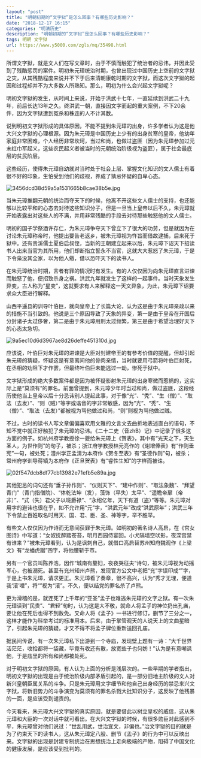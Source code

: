 ```yaml
---
layout: "post"
title: "明朝初期的“文字狱”是怎么回事？有哪些历史影响？"
date: "2018-12-17 16:15"
categories: "明清历史"
description: "明朝初期的“文字狱”是怎么回事？有哪些历史影响？"
tags: 明朝 文字狱
url: https://www.y5000.com/zgls/mq/35498.html
---
```






所谓文字狱，就是文人们在写文章时，由于不慎而触犯了统治者的忌讳，并因此受到了残酷惩罚的案件。明初朱元璋统治时期，也曾出现过中国历史上空前的文字狱之灾，从其残酷程度来说并不下于后来清朝康乾时期的文字狱，而这次文字狱的起因和过程却并不为大多数人所熟知。那么，明初为什么会兴起文字狱呢？

明初文字狱的发生，从时间上来说，开始于洪武十七年，一直延续到洪武二十九年，前后长达13年之久。终洪武一朝，直接因文字而起的重大案例，不下20余件，因为文字狱遭到冤杀和株连的人不计其数。

说到明初文字狱形成的具体原因，不能不提到朱元璋的出身，许多学者认为这是他大兴文字狱的心理根源。因为朱元璋是中国历史上少有的出身贫寒的皇帝，他幼年家庭非常困难，个人经历非常坎坷，当过和尚，也做过盗匪（因为朱元璋参加过元末红巾军起义，这些农民起义者被当时的元朝统治阶级视为盗匪），属于社会最底层的贫民阶层。

这些经历，使得朱元璋自幼就对当时处于社会上层、掌握文化知识的文人儒士有着很不好的印象，生怕受到他们的歧视，养成了猜忌怀疑的自卑心态。

![3456dcd38d59a5a1531665b8cae38b5e.jpg](https://img.y5000.com/uploads/allimg/181023/3456dcd38d59a5a1531665b8cae38b5e.jpg)

当朱元璋推翻元朝的统治而夺天下的时候，他离不开这些文人儒士的支持，也还能够以比较平和的心态去对待这些知识分子，但是一旦当上皇帝以后不久，朱元璋就开始表露出对这些人的不满，并用非常残酷的手段去对待那些触怒他的文人儒士。

明初的国子学祭酒许存仁，为朱元璋争夺天下曾立下了很大的功劳，但是就因为在讨论朱元璋称帝时，他提出要告老返乡，被朱元璋视为忤旨而借故逮捕，后来死于狱中。还有贵溪儒士夏伯启叔侄，当新的王朝建立起来以后，朱元璋下诏天下招读书人出来当官为其所用，他们却断指立誓永不当官，这就大大惹怒了朱元璋，于是下令枭没其全家，以为他人儆，借以恐吓天下的读书人。

在朱元璋统治时期，言者有罪的情况时有发生。有的人仅仅因为向朱元璋直言进谏而触怒了他，便招致杀身之祸。洪武九年就发生了这样的一起事件。当时天象发生异变，古人称为“星变”，这就要求有人来解释这一天文异象，为此，朱元璋下诏要求众大臣进行解释。

山西平遥县的训导叶伯巨，就向皇帝上了长篇大论，认为这是由于朱元璋亲政以来的措施不当引致的。他说是三个原因导致了天象的异变，第一是由于皇帝在开国后分封诸子太过侈奢，第二是由于朱元璋用刑太过频繁，第三是由于希望治理好天下的心态太急切。

![9a5ec10d6d3967ae8d26deffe451310d.jpg](https://img.y5000.com/uploads/allimg/181023/9a5ec10d6d3967ae8d26deffe451310d.jpg)

应该说，叶伯巨对朱元璋的进谏是大臣对封建帝王的有参考价值的提醒，但却引起朱元璋的猜疑，怀疑这是有意离间他的骨肉亲情，当时就要用弓箭将叶伯巨射死，在丞相的劝阻下才作罢，但最终叶伯巨未能逃过一劫，惨死于狱中。

文字狱形成的绝大多数案件都是因为被怀疑影射朱元璋的出身寒微而惹祸的，这实际上是“莫须有”的罪名。前面曾提到，朱元璋少年时当过和尚，做过盗匪，这段经历使他当上皇帝以后十分忌讳别人提起此事，对于像“光”、“秃”、“生（僧）”、“取法（去发）”、“则（贼）”等字或谐音的字非常敏感，因为“光”、“秃”、“生（僧）”、“取法（去发）”都被视为骂他做过和尚，“则”则视为骂他做过贼。

不过，古时的读书人写文章偏偏喜欢用文雅的文言文去曲折地表述直白的语句，不知不觉中就正好触犯了朱元璋的忌讳。《二十二史（音zhB）记》中记录了很多这方面的例子。如杭州府学教授徐一夔给朱元璋上《贺表》，其中有“光天之下，天生圣人，为世作则”的句子，被杀；浙江府学教授林元亮作的《谢增俸表》有“作则垂宪”一句，被处死；澧州学正孟清为本府作《贺冬至表》有“圣德作则”句，被杀；常州府学训导蒋镇为本府作《正旦贺表》有“睿性生知”的字样而被诛。

![02f547dcb8df77cb13982e71efb5e89a.jpg](https://img.y5000.com/uploads/allimg/181023/02f547dcb8df77cb13982e71efb5e89a.jpg)

其他犯忌的词句还有“垂子孙作则”、“仪则天下”、“建中作则”、“取法象魏”、“拜望青门”（青门指僧院）、“体乾法坤（发），藻饰（早失）太平”、“遥瞻帝扉（帝非）”、“式（失）君父子以班爵禄”、“永绍亿年，天下有道（盗）”等等。朱元璋对用字的避讳也很在乎，如不允许用“元”字，“洪武元年”改成“洪武原年”；洪武三年下令禁止百姓取名时用天、国、君、臣、圣、神等字，举不胜举。

有些文人仅仅因为作诗而无意间获罪于朱元璋。如明初的著名诗人高启，在《宫女图诗》中写道：“女奴抚醉踏苍苔，明月西园侍宴回。小犬隔墙空吠影，夜深宫禁有谁来？”被朱元璋看到，认为是讽刺自己，就借口高启替苏州知府魏观作《上梁文》有“龙蟠虎踞”四字，将他腰斩于市。

另有一个官员叫陈养浩，因作“城南有嫠妇，夜夜哭征夫”诗句，被朱元璋视为动摇军心，也被溺死。甚至有兖州知州卢熊，发现官方公文中老把“兖”字误印成“”字，于是上书朱元璋，请求更正。朱元璋看了奏章，很不高兴，认为“秀才无理，便道我‘滚’哩”，将“”视为“滚”。不久，便以结党的罪名杀了卢熊。

更为滑稽的是，就连死了上千年的“亚圣”孟子也难逃朱元璋的文字之狱。有一次朱元璋读到“民贵”、“君轻”句时，认为这是大不敬，就命人将孟子的神位扔出孔庙，要让他在死后也得不到赦免。又命人将《孟子》一书进行修订，删节了三分之一，这样才能作为科举考试的标准用本。后来，由于掌管观天的人说天上的文曲星暗了，引起朱元璋的猜疑，才又不得不将孟子牌位重新送回孔庙。

据民间传说，有一次朱元璋私下出游到一个寺庙，发现壁上题有一诗：“大千世界活茫茫，收拾都将一袋藏，毕竟有收还有散，放宽些子也何妨！”认为是有意嘲讽他，于是庙里的所有和尚都被处死。

对于明初文字狱的原因，有人认为上面的分析是浅层次的。一些早期的学者指出，明初文字狱的出现是由于统治阶级内部矛盾引起的，是一部分旧地主阶级的文人对新兴皇朝臣属关系的斗争。只是朱元璋用文字细节和他自己出身经历的禁忌来兴文字狱，将新旧势力的斗争演变为莫须有的罪名杀戮大批知识分子，这反映了他残暴的一面，是应该受到谴责的。

今天看来，朱元璋大兴文字狱的真实原因，就是要借此以树立皇权的威信，这从朱元璋和大臣的一次对话中就可看出。在大兴文字狱的时候，有很多勋臣对此感到不平，朱元璋曾对他们说过：“世乱用武，世治宜文，非偏也。”治文字狱的目的就是为了约束天下的读书人，这从朱元璋定八股、删节《孟子》的行为中可以反映出来。文字狱的出现是封建专制统治在思想统治上走向极端的产物，阻碍了中国文化的健康发展，是应该受到批判的。
